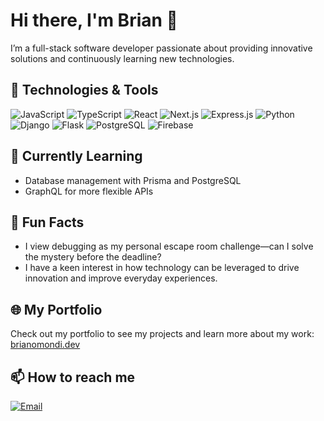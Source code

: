 # Hi there, I'm Brian 👋

I’m a full-stack software developer passionate about providing innovative solutions and continuously learning new technologies.

## 🚀 Technologies & Tools

![JavaScript](https://img.shields.io/badge/-JavaScript-F7DF1E?style=flat-square&logo=javascript&logoColor=black)
![TypeScript](https://img.shields.io/badge/-TypeScript-007ACC?style=flat-square&logo=typescript&logoColor=white)
![React](https://img.shields.io/badge/-React-61DAFB?style=flat-square&logo=react&logoColor=black)
![Next.js](https://img.shields.io/badge/-Next.js-000000?style=flat-square&logo=next.js&logoColor=white)
![Express.js](https://img.shields.io/badge/-Express.js-000000?style=flat-square&logo=express&logoColor=white)
![Python](https://img.shields.io/badge/-Python-3776AB?style=flat-square&logo=python&logoColor=white)
![Django](https://img.shields.io/badge/-Django-092E20?style=flat-square&logo=django&logoColor=white)
![Flask](https://img.shields.io/badge/-Flask-000000?style=flat-square&logo=flask&logoColor=white)
![PostgreSQL](https://img.shields.io/badge/-PostgreSQL-4169E1?style=flat-square&logo=postgresql&logoColor=white)
![Firebase](https://img.shields.io/badge/-Firebase-FFCA28?style=flat-square&logo=firebase&logoColor=black)



## 🌱 Currently Learning

- Database management with Prisma and PostgreSQL
- GraphQL for more flexible APIs

## 🎯 Fun Facts

- I view debugging as my personal escape room challenge—can I solve the mystery before the deadline?
- I have a keen interest in how technology can be leveraged to drive innovation and improve everyday experiences.

## 🌐 My Portfolio

Check out my portfolio to see my projects and learn more about my work: [brianomondi.dev](https://brian-omondi.vercel.app/)


## 📫 How to reach me


[![Email](https://img.shields.io/badge/Email-brianhilsden@gmail.com-blue?style=flat-square&logo=gmail)](mailto:brianhilsden@gmail.com)


